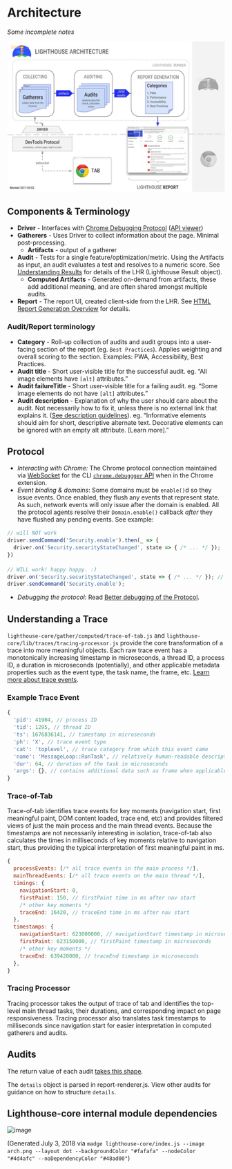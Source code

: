 # Architecture

_Some incomplete notes_

![Lighthouse Architecture](https://raw.githubusercontent.com/GoogleChrome/lighthouse/master/assets/architecture.jpg)

## Components & Terminology

* **Driver** - Interfaces with [Chrome Debugging Protocol](https://developer.chrome.com/devtools/docs/debugger-protocol)  ([API viewer](https://chromedevtools.github.io/debugger-protocol-viewer/))
* **Gatherers** - Uses Driver to collect information about the page. Minimal post-processing.
  * **Artifacts** - output of a gatherer
* **Audit** - Tests for a single feature/optimization/metric. Using the Artifacts as input, an audit evaluates a test and resolves to a numeric score. See [Understanding Results](./understanding-results.md) for details of the LHR (Lighthouse Result object).
  * **Computed Artifacts** - Generated on-demand from artifacts, these add additional meaning, and are often shared amongst multiple audits.
* **Report** - The report UI, created client-side from the LHR. See [HTML Report Generation Overview](./report.md) for details.

### Audit/Report terminology
* **Category** - Roll-up collection of audits and audit groups into a user-facing section of the report (eg. `Best Practices`). Applies weighting and overall scoring to the section. Examples: PWA, Accessibility, Best Practices.
* **Audit title** - Short user-visible title for the successful audit. eg. “All image elements have `[alt]` attributes.”
* **Audit failureTitle** - Short user-visible title for a failing  audit. eg. “Some image elements do not have `[alt]` attributes.”
* **Audit description** - Explanation of why the user should care about the audit. Not necessarily how to fix it, unless there is no external link that explains it. ([See description guidelines](CONTRIBUTING.md#description-guidelines)). eg. “Informative elements should aim for short, descriptive alternate text. Decorative elements can be ignored with an empty alt attribute. [Learn more].”

## Protocol

* _Interacting with Chrome:_ The Chrome protocol connection maintained via [WebSocket](https://github.com/websockets/ws) for the CLI [`chrome.debuggger` API](https://developer.chrome.com/extensions/debugger) when in the Chrome extension.
* _Event binding & domains_: Some domains must be `enable()`d so they issue events. Once enabled, they flush any events that represent state. As such, network events will only issue after the domain is enabled. All the protocol agents resolve their `Domain.enable()` callback _after_ they have flushed any pending events. See example:

```js
// will NOT work
driver.sendCommand('Security.enable').then(_ => {
  driver.on('Security.securityStateChanged', state => { /* ... */ });
})

// WILL work! happy happy. :)
driver.on('Security.securityStateChanged', state => { /* ... */ }); // event binding is synchronous
driver.sendCommand('Security.enable');
```

* _Debugging the protocol_: Read [Better debugging of the Protocol](https://github.com/GoogleChrome/lighthouse/issues/184).

## Understanding a Trace

`lighthouse-core/gather/computed/trace-of-tab.js` and `lighthouse-core/lib/traces/tracing-processor.js` provide the core transformation of a trace into more meaningful objects. Each raw trace event has a monotonically increasing timestamp in microseconds, a thread ID, a process ID, a duration in microseconds (potentially), and other applicable metadata properties such as the event type, the task name, the frame, etc. [Learn more about trace events](https://docs.google.com/document/d/1CvAClvFfyA5R-PhYUmn5OOQtYMH4h6I0nSsKchNAySU/preview).

### Example Trace Event
```js
{
  'pid': 41904, // process ID
  'tid': 1295, // thread ID
  'ts': 1676836141, // timestamp in microseconds
  'ph': 'X', // trace event type
  'cat': 'toplevel', // trace category from which this event came
  'name': 'MessageLoop::RunTask', // relatively human-readable description of the trace event
  'dur': 64, // duration of the task in microseconds
  'args': {}, // contains additional data such as frame when applicable
}
```

### Trace-of-Tab

Trace-of-tab identifies trace events for key moments (navigation start, first meaningful paint, DOM content loaded, trace end, etc) and provides filtered views of just the main process and the main thread events. Because the timestamps are not necessarily interesting in isolation, trace-of-tab also calculates the times in milliseconds of key moments relative to navigation start, thus providing the typical interpretation of first meaningful paint in ms.

```js
{
  processEvents: [/* all trace events in the main process */],
  mainThreadEvents: [/* all trace events on the main thread */],
  timings: {
    navigationStart: 0,
    firstPaint: 150, // firstPaint time in ms after nav start
    /* other key moments */
    traceEnd: 16420, // traceEnd time in ms after nav start
  },
  timestamps: {
    navigationStart: 623000000, // navigationStart timestamp in microseconds
    firstPaint: 623150000, // firstPaint timestamp in microseconds
    /* other key moments */
    traceEnd: 639420000, // traceEnd timestamp in microseconds
  },
}
```

### Tracing Processor

Tracing processor takes the output of trace of tab and identifies the top-level main thread tasks, their durations, and corresponding impact on page responsiveness. Tracing processor also translates task timestamps to milliseconds since navigation start for easier interpretation in computed gatherers and audits.

## Audits

The return value of each audit [takes this shape](https://github.com/GoogleChrome/lighthouse/blob/8f500e00243e07ef0a80b39334bedcc8ddc8d3d0/typings/audit.d.ts#L117-L130).

The `details` object is parsed in report-renderer.js. View other audits for guidance on how to structure `details`.

## Lighthouse-core internal module dependencies

![image](https://user-images.githubusercontent.com/39191/42241426-609d15f6-7ebf-11e8-9e40-411d9ede43e6.png)

(Generated July 3, 2018 via `madge lighthouse-core/index.js --image arch.png --layout dot --backgroundColor "#fafafa" --nodeColor "#4d4afc" --noDependencyColor "#48ad00"`)
